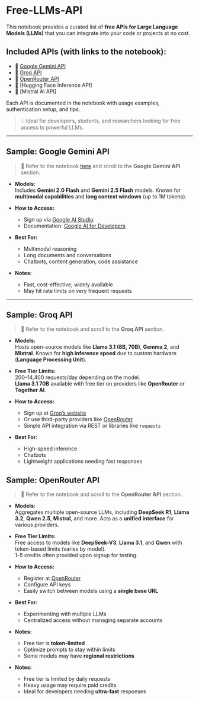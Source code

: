 # Free-LLMs-API

This notebook provides a curated list of **free APIs for Large Language Models (LLMs)** that you can integrate into your code or projects at no cost.

## Included APIs (with links to the notebook):

- 🔷 [Google Gemini API](https://github.com/abdullahyasser0/Free-LLMS-api/blob/main/Gemeni_API_.ipynb)
- 🔷 [Groq API](https://github.com/abdullahyasser0/Free-LLMS-api/blob/main/groq_api.ipynb)
- 🔷 [OpenRouter API](https://github.com/abdullahyasser0/Free-LLMS-api/blob/main/OpenRouter_API.ipynb)
- 🔷 [Hugging Face Inference API]
- 🔷 [Mistral AI API]

Each API is documented in the notebook with usage examples, authentication setup, and tips.

> 💡 Ideal for developers, students, and researchers looking for free access to powerful LLMs.

---

## Sample: Google Gemini API

> 📍 Refer to the notebook [here](https://github.com/abdullahyasser0/Free-LLMS-api/blob/main/Gemeni_API_.ipynb) and scroll to the **Google Gemini API** section.

- **Models:**  
  Includes **Gemini 2.0 Flash** and **Gemini 2.5 Flash** models. Known for **multimodal capabilities** and **long context windows** (up to 1M tokens).

- **How to Access:**  
  - Sign up via [Google AI Studio](https://makersuite.google.com/app)  
  - Documentation: [Google AI for Developers](https://ai.google.dev)

- **Best For:**  
  - Multimodal reasoning  
  - Long documents and conversations  
  - Chatbots, content generation, code assistance

- **Notes:**  
  - Fast, cost-effective, widely available  
  - May hit rate limits on very frequent requests

---

## Sample: Groq API

> 📍 Refer to the notebook and scroll to the **Groq API** section.

- **Models:**  
  Hosts open-source models like **Llama 3.1 (8B, 70B)**, **Gemma 2**, and **Mixtral**. Known for **high inference speed** due to custom hardware (**Language Processing Unit**).

- **Free Tier Limits:**  
  200–14,400 requests/day depending on the model.  
  **Llama 3.1 70B** available with free tier on providers like **OpenRouter** or **Together AI**.

- **How to Access:**  
  - Sign up at [Groq’s website](https://console.groq.com/)  
  - Or use third-party providers like [OpenRouter](https://openrouter.ai/)  
  - Simple API integration via REST or libraries like `requests`

- **Best For:**  
  - High-speed inference  
  - Chatbots  
  - Lightweight applications needing fast responses
 

## Sample: OpenRouter API

> 📍 Refer to the notebook and scroll to the **OpenRouter API** section.

- **Models:**  
  Aggregates multiple open-source LLMs, including **DeepSeek R1**, **Llama 3.2**, **Qwen 2.5**, **Mistral**, and more. Acts as a **unified interface** for various providers.

- **Free Tier Limits:**  
  Free access to models like **DeepSeek-V3**, **Llama 3.1**, and **Qwen** with token-based limits (varies by model).  
  $1–$5 credits often provided upon signup for testing.

- **How to Access:**  
  - Register at [OpenRouter](https://openrouter.ai/)  
  - Configure API keys  
  - Easily switch between models using a **single base URL**

- **Best For:**  
  - Experimenting with multiple LLMs  
  - Centralized access without managing separate accounts

- **Notes:**  
  - Free tier is **token-limited**  
  - Optimize prompts to stay within limits  
  - Some models may have **regional restrictions**

- **Notes:**  
  - Free tier is limited by daily requests  
  - Heavy usage may require paid credits  
  - Ideal for developers needing **ultra-fast** responses
